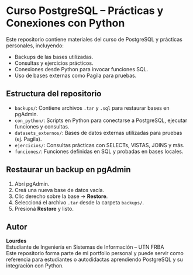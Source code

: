 # Curso PostgreSQL – Prácticas y Conexiones con Python

Este repositorio contiene materiales del curso de PostgreSQL y prácticas personales, incluyendo:

- Backups de las bases utilizadas.
- Consultas y ejercicios prácticos.
- Conexiones desde Python para invocar funciones SQL.
- Uso de bases externas como Pagila para pruebas.

## Estructura del repositorio

- `backups/`: Contiene archivos `.tar` y `.sql` para restaurar bases en pgAdmin.
- `con_python/`: Scripts en Python para conectarse a PostgreSQL, ejecutar funciones y consultas.
- `datasets_externos/`: Bases de datos externas utilizadas para pruebas (ej. Pagila).
- `ejercicios/`: Consultas prácticas con SELECTs, VISTAS, JOINS y más.
- `funciones/`: Funciones definidas en SQL y probadas en bases locales.

## Restaurar un backup en pgAdmin

1. Abrí pgAdmin.
2. Creá una nueva base de datos vacía.
3. Clic derecho sobre la base → **Restore**.
4. Seleccioná el archivo `.tar` desde la carpeta `backups/`.
5. Presioná **Restore** y listo.

## Autor

**Lourdes**  
Estudiante de Ingeniería en Sistemas de Información – UTN FRBA  
Este repositorio forma parte de mi portfolio personal y puede servir como referencia para estudiantes o autodidactas aprendiendo PostgreSQL y su integración con Python.
